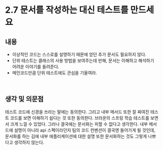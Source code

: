 # 2.7 문서를 작성하는 대신 테스트를 만드세요

## 내용

* 이상적인 코드는 스스로를 설명하기 때문에 얻던 추가 문서도 필요하지 않다.
* 단위 테스트는 클래스의 사용 방법을 보여주는데 반해, 문서는 이해하고 해석하기 어려운 이야기를 들려준다.
* 메인코드만큼 단위 테스트에도 관심을 기울여라.

<br/>

## 생각 및 의문점

테스트 코드에 신경을 쓰라는 말에는 동의한다. 그리고 내부 메서드 또한 잘 짜여진 테스트 코드를 보면 이해하기 쉽다는 것 또한 동의한다. 브라운의 스프링 학습 테스트를 보면서 크게 느낄 수 있었다. 그러나 결국에는 문서화는 피할 수 없다고 생각한다. 내부 메서드에 설명이 아니라 api 스펙이라던지 팀의 코드 컨벤션이 결국엔 들어가게 될 것인데, 문서화를 하는 김에 내부 애플리케이션에 대한 설명 또한 문서화하는 것도 그렇게 나쁘다고 생각하지 않는다.

